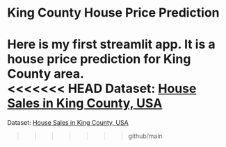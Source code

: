 # King County House Price Prediction

Here is my first streamlit app. It is a house price prediction for King County area. <br>
<<<<<<< HEAD
Dataset: [House Sales in King County, USA](https://www.kaggle.com/datasets/harlfoxem/housesalesprediction)
=======
Dataset: [House Sales in King County, USA](https://www.kaggle.com/datasets/harlfoxem/housesalesprediction)
>>>>>>> github/main
